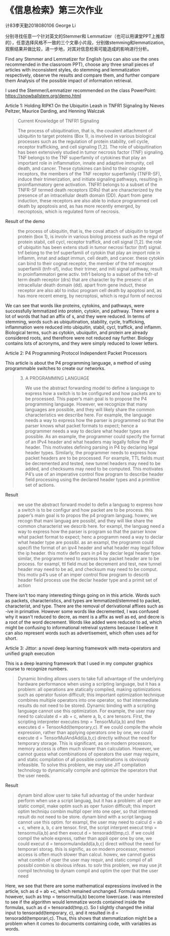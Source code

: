 # 《信息检索》第三次作业

计83李天勤2018080106 George Li

分别寻找任意一个针对英文的Stemmer和 Lemmatizer（也可以用课堂PPT上推荐的），任意选择风格不一致的三个文章小片段，分别做stemming和lemmatization, 观察结果并做比较，进一步地，对其对信息检索可能造成的影响进行分析。

Find any Stemmer and Lemmatizer for English (you can also use the ones recommended in the classroom PPT), choose any three small pieces of articles with inconsistent styles, do stemming and lemmatization respectively, observe the results and compare them, and further compare them Analysis of the possible impact of information retrieval.

I used the Stemmer/Lemmatizer recommended on the class PowerPoint: https://snowballstem.org/demo.html

Article 1: Holding RIPK1 On the Ubiquitin Leash in TNFR1 Signaling by Nieves Peltzer, Maurice Darding, and Henning Walczak

> Current Knowledge of TNFR1 Signaling
>
> The process of ubiquitination, that is, the covalent attachment of ubiquitin to target proteins (Box 1), is involved in various biological processes such as the regulation of protein stability, cell cycle, receptor trafficking, and cell signaling [1,2]. The role of ubiquitination has been extensively studied in tumor necrosis factor (TNF) signaling. TNF belongs to the TNF superfamily of cytokines that play an important role in inflammation, innate and adaptive immunity, cell death, and cancer. These cytokines can bind to their cognate receptors, the members of the TNF receptor superfamily (TNFR-SF), induce their trimerization, and initiate signaling pathways, resulting in proinflammatory gene activation. TNFR1 belongs to a subset of the TNFR-SF termed death receptors (DRs) that are characterized by the presence of an intracellular death domain (DD). Apart from gene induction, these receptors are also able to induce programmed cell death by apoptosis and, as has more recently emerged, by necroptosis, which is regulated form of necrosis.

Result of the demo

> the process of ubiquitin, that is, the coval attach of ubiquitin to target protein (box 1), is involv in various biolog process such as the regul of protein stabil, cell cycl, receptor traffick, and cell signal [1,2]. the role of ubiquitin has been extens studi in tumor necrosi factor (tnf) signal. tnf belong to the tnf superfamili of cytokin that play an import role in inflamm, innat and adapt immun, cell death, and cancer. these cytokin can bind to their cognat receptor, the member of the tnf receptor superfamili (tnfr-sf), induc their trimer, and initi signal pathway, result in proinflammatori gene activ. tnfr1 belong to a subset of the tnfr-sf term death receptor (drs) that are character by the presenc of an intracellular death domain (dd). apart from gene induct, these receptor are also abl to induc program cell death by apoptosi and, as has more recent emerg, by necroptosi, which is regul form of necrosi

We can see that words like proteins, cytokins, and pathways, were successfully lemmatized into protein, cytokin, and pathway. There were a lot of words that had an affix of s, and they were reduced.  In terms of stemming, words such as ubiquitination, stability, cycle, trafficking, inflammation were reduced into ubiquitin, stabil, cycl, traffick, and inflamm. Biological terms, such as cytokin, ubuiquitin, and protein are already considered roots, and therefrore were not reduced nay further. Biology contains lots of acronyms, and they were simply reduced to lower letters.

Article 2: P4 Programming Protocol Independent Packet Processors

This article is about the P4 programming language, a method of using programmable switches to create our networks. 

> 3. A PROGRAMMING LANGUAGE 
>
>    We use the abstract forwarding model to define a language to express how a switch is to be configured and how packets are to be processed. This paper’s main goal is to propose the P4 programming language. However, we recognize that many languages are possible, and they will likely share the common characteristics we describe here. For example, the language needs a way to express how the parser is programmed so that the parser knows what packet formats to expect; hence a programmer needs a way to declare what header types are possible. As an example, the programmer could specify the format of an IPv4 header and what headers may legally follow the IP header. This motivates defining parsing in P4 by declaring legal header types. Similarly, the programmer needs to express how packet headers are to be processed. For example, TTL fields must be decremented and tested, new tunnel headers may need to be added, and checksums may need to be computed. This motivates P4’s use of an imperative control flow program to describe header field processing using the declared header types and a primitive set of actions.

Result

> we use the abstract forward model to defin a languag to express how a switch is to be configur and how packet are to be process. this paper’s main goal is to propos the p4 program languag. howev, we recogn that mani languag are possibl, and they will like share the common characterist we describ here. for exampl, the languag need a way to express how the parser is program so that the parser know what packet format to expect; henc a programm need a way to declar what header type are possibl. as an exampl, the programm could specifi the format of an ipv4 header and what header may legal follow the ip header. this motiv defin pars in p4 by declar legal header type. similar, the programm need to express how packet header are to be process. for exampl, ttl field must be decrement and test, new tunnel header may need to be ad, and checksum may need to be comput. this motiv p4’s use of an imper control flow program to describ header field process use the declar header type and a primit set of action

There isn't too many interesting things going on in this article. Words such as packets, characteristics, and types are lemmatized/stemmed to packet, characterist, and type.  There are the removal of derivational affixes such as -ive in primative. However some words like decremented, I was confused why it wasn't reduced to decre, as ment is a affix as well as ed, and decre is a root of the word decrement. Words like added were reduced to ad, which might be confusing to informational retreival systems because I believe it can also represent words such as advertisement, which often uses ad for short. 

Article 3: Jittor: a novel deep learning framework with meta-operators and unified graph execution

This is a deep learning framework that I used in my computer graphics course to recognize numbers.

> Dynamic binding allows users to take full advantage of the underlying hardware performance when using a scripting language, but it has a problem: all operations are statically compiled, making optimizations such as operator fusion difficult; this important optimization technique combines multiple operators into one operator, so that intermediate results do not need to be stored. Dynamic binding with a scripting language cannot use this optimization. For example, the user may need to calculate d = ab + c, where a, b, c are tensors. First, the scripting interpreter executes tmp = TensorMul(a,b) and then executes d = TensorAdd(temporary,c). If we could compile the whole expression, rather than applying operators one by one, we could execute d = TensorMulAndAdd(a,b,c) directly without the need for temporary storage. This is significant, as on modern processors, memory access is often much slower than calculation. However, we cannot guess what combinations of operators the user may require, and static compilation of all possible combinations is obviously infeasible. To solve this problem, we may use JIT compilation technology to dynamically compile and optimize the operators that the user needs.

Result 

> dynam bind allow user to take full advantag of the under hardwar perform when use a script languag, but it has a problem: all oper are static compil, make optim such as oper fusion difficult; this import optim techniqu combin multipl oper into one oper, so that intermedi result do not need to be store. dynam bind with a script languag cannot use this optim. for exampl, the user may need to calcul d = ab + c, where a, b, c are tensor. first, the script interpret execut tmp = tensormul(a,b) and then execut d = tensoradd(tmp,c). if we could compil the whole express, rather than appli oper one by one, we could execut d = tensormulandadd(a,b,c) direct without the need for temporari storag. this is signific, as on modern processor, memori access is often much slower than calcul. howev, we cannot guess what combin of oper the user may requir, and static compil of all possibl combin is obvious infeas. to solv this problem, we may use jit compil technolog to dynam compil and optim the oper that the user need

Here, we see that there are some mathematical expressions involved in the article, sch as d = ab +c, which remained unchanged. Formula names however, such as tmp = tensormul(a,b) become lowercase. I was interested to see if the algorithm would lemmatize words contained inside the formulas, such as d = tensoradd(tmp,c). So I slightly changed the initial input to tensoradd(temporary, c), and it resulted in d = tensoradd(temporari,c). Thus, this shows that stemmatization might be a problem when it comes to documents containing code, with variables as words. 

